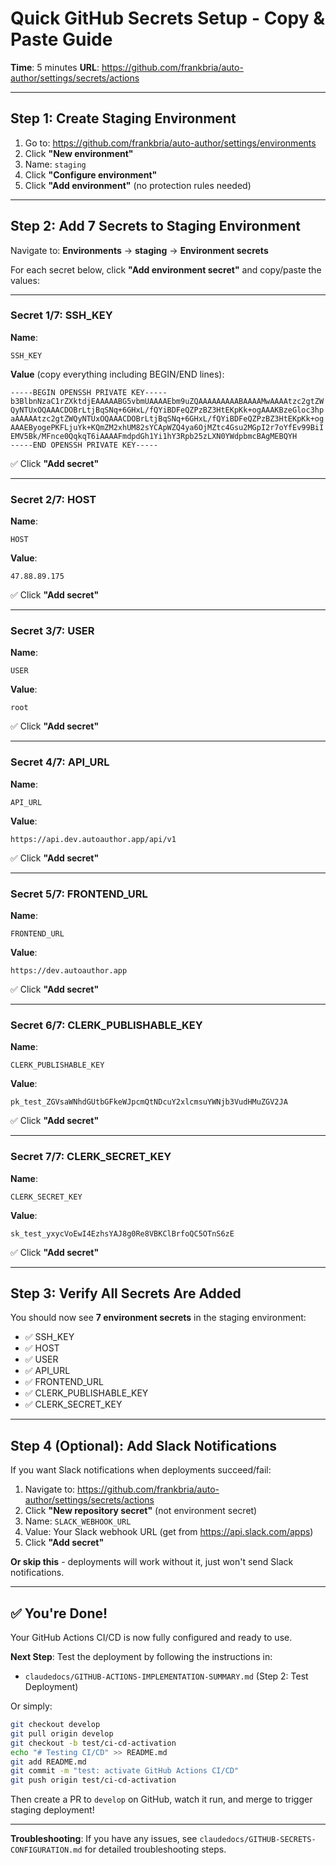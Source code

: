 # Quick GitHub Secrets Setup - Copy & Paste Guide

**Time**: 5 minutes
**URL**: https://github.com/frankbria/auto-author/settings/secrets/actions

---

## Step 1: Create Staging Environment

1. Go to: https://github.com/frankbria/auto-author/settings/environments
2. Click **"New environment"**
3. Name: `staging`
4. Click **"Configure environment"**
5. Click **"Add environment"** (no protection rules needed)

---

## Step 2: Add 7 Secrets to Staging Environment

Navigate to: **Environments** → **staging** → **Environment secrets**

For each secret below, click **"Add environment secret"** and copy/paste the values:

---

### Secret 1/7: SSH_KEY

**Name**:
```
SSH_KEY
```

**Value** (copy everything including BEGIN/END lines):
```
-----BEGIN OPENSSH PRIVATE KEY-----
b3BlbnNzaC1rZXktdjEAAAAABG5vbmUAAAAEbm9uZQAAAAAAAAABAAAAMwAAAAtzc2gtZW
QyNTUxOQAAACDOBrLtjBqSNq+6GHxL/fQYiBDFeQZPzBZ3HtEKpKk+ogAAAKBzeGloc3hp
aAAAAAtzc2gtZWQyNTUxOQAAACDOBrLtjBqSNq+6GHxL/fQYiBDFeQZPzBZ3HtEKpKk+og
AAAEByogePKFLjuYk+KQmZM2xhUM82sYCApWZQ4ya6OjMZtc4Gsu2MGpI2r7oYfEv99BiI
EMV5Bk/MFnce0QqkqT6iAAAAFmdpdGh1Yi1hY3Rpb25zLXN0YWdpbmcBAgMEBQYH
-----END OPENSSH PRIVATE KEY-----
```

✅ Click **"Add secret"**

---

### Secret 2/7: HOST

**Name**:
```
HOST
```

**Value**:
```
47.88.89.175
```

✅ Click **"Add secret"**

---

### Secret 3/7: USER

**Name**:
```
USER
```

**Value**:
```
root
```

✅ Click **"Add secret"**

---

### Secret 4/7: API_URL

**Name**:
```
API_URL
```

**Value**:
```
https://api.dev.autoauthor.app/api/v1
```

✅ Click **"Add secret"**

---

### Secret 5/7: FRONTEND_URL

**Name**:
```
FRONTEND_URL
```

**Value**:
```
https://dev.autoauthor.app
```

✅ Click **"Add secret"**

---

### Secret 6/7: CLERK_PUBLISHABLE_KEY

**Name**:
```
CLERK_PUBLISHABLE_KEY
```

**Value**:
```
pk_test_ZGVsaWNhdGUtbGFkeWJpcmQtNDcuY2xlcmsuYWNjb3VudHMuZGV2JA
```

✅ Click **"Add secret"**

---

### Secret 7/7: CLERK_SECRET_KEY

**Name**:
```
CLERK_SECRET_KEY
```

**Value**:
```
sk_test_yxycVoEwI4EzhsYAJ8g0Re8VBKClBrfoQC5OTnS6zE
```

✅ Click **"Add secret"**

---

## Step 3: Verify All Secrets Are Added

You should now see **7 environment secrets** in the staging environment:

- ✅ SSH_KEY
- ✅ HOST
- ✅ USER
- ✅ API_URL
- ✅ FRONTEND_URL
- ✅ CLERK_PUBLISHABLE_KEY
- ✅ CLERK_SECRET_KEY

---

## Step 4 (Optional): Add Slack Notifications

If you want Slack notifications when deployments succeed/fail:

1. Navigate to: https://github.com/frankbria/auto-author/settings/secrets/actions
2. Click **"New repository secret"** (not environment secret)
3. Name: `SLACK_WEBHOOK_URL`
4. Value: Your Slack webhook URL (get from https://api.slack.com/apps)
5. Click **"Add secret"**

**Or skip this** - deployments will work without it, just won't send Slack notifications.

---

## ✅ You're Done!

Your GitHub Actions CI/CD is now fully configured and ready to use.

**Next Step**: Test the deployment by following the instructions in:
- `claudedocs/GITHUB-ACTIONS-IMPLEMENTATION-SUMMARY.md` (Step 2: Test Deployment)

Or simply:

```bash
git checkout develop
git pull origin develop
git checkout -b test/ci-cd-activation
echo "# Testing CI/CD" >> README.md
git add README.md
git commit -m "test: activate GitHub Actions CI/CD"
git push origin test/ci-cd-activation
```

Then create a PR to `develop` on GitHub, watch it run, and merge to trigger staging deployment!

---

**Troubleshooting**: If you have any issues, see `claudedocs/GITHUB-SECRETS-CONFIGURATION.md` for detailed troubleshooting steps.
